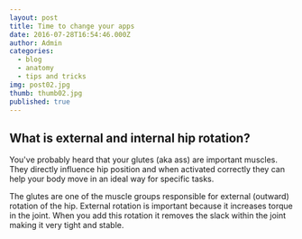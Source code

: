 ```yaml
---
layout: post
title: Time to change your apps
date: 2016-07-28T16:54:46.000Z
author: Admin
categories:
  - blog
  - anatomy
  - tips and tricks
img: post02.jpg
thumb: thumb02.jpg
published: true
---
```


## What is external and internal hip rotation?  

You've probably heard that your glutes (aka ass) are important muscles. They directly influence hip position and when activated correctly they can help your body move in an ideal way for specific tasks.

The glutes are one of the muscle groups responsible for external (outward) rotation of the hip.  External rotation is important because it increases torque in the joint.  When you add this rotation it removes the slack within the joint making it very tight and stable. <!--more-->  

